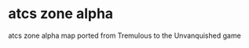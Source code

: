 atcs zone alpha
===============

atcs zone alpha map ported from Tremulous to the Unvanquished game
